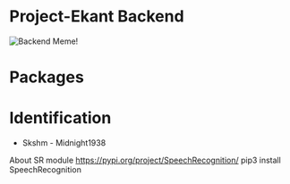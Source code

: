# Project-Ekant Backend

![Backend Meme!](https://img-9gag-fun.9cache.com/photo/aB3n3N2_700bwp.webp)

# Packages


# Identification
- Skshm - Midnight1938

About SR module
https://pypi.org/project/SpeechRecognition/
pip3 install SpeechRecognition
